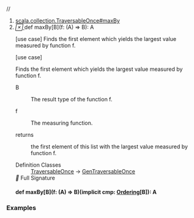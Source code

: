 //
<ol>
<li><a href="https://www.scala-lang.org/api/2.12.3/scala/collection/immutable/List.html#maxBy[B](f:A=>B):A">scala.collection.TraversableOnce#maxBy</a></li>
<li name="scala.collection.TraversableOnce#maxBy" visbl="pub" class="indented0 " data-isabs="false" fullcomment="yes" group="Ungrouped"> <a id="maxBy[B](f:A=>B):A"></a><a id="maxBy[B]((A)⇒B):A"></a> <span class="permalink"> <a href="../../../scala/collection/immutable/List.html#maxBy[B](f:A=>B):A" title="Permalink"> <i class="material-icons"></i> </a> </span> <span class="modifier_kind"> <span class="modifier"></span> <span class="kind">def</span> </span> <span class="symbol"> <span class="name">maxBy</span><span class="tparams">[<span name="B">B</span>]</span><span class="params">(<span name="f">f: (<span class="extype" name="scala.collection.GenTraversableOnce.A">A</span>) ⇒ <span class="extype" name="scala.collection.TraversableOnce.maxBy.B">B</span></span>)</span><span class="result">: <span class="extype" name="scala.collection.GenTraversableOnce.A">A</span></span> </span> <p class="shortcomment cmt">[use case] Finds the first element which yields the largest value measured by function f.</p>
 <div class="fullcomment">
  [use case] 
  <div class="comment cmt">
   <p> Finds the first element which yields the largest value measured by function f.</p>
  </div>
  <dl class="paramcmts block">
   <dt class="tparam">
    B
   </dt>
   <dd class="cmt">
    <p>The result type of the function f.</p>
   </dd>
   <dt class="param">
    f
   </dt>
   <dd class="cmt">
    <p>The measuring function.</p>
   </dd>
   <dt>
    returns
   </dt>
   <dd class="cmt">
    <p>the first element of this list with the largest value measured by function f.</p>
   </dd>
  </dl>
  <dl class="attributes block"> 
   <dt>
    Definition Classes
   </dt>
   <dd>
    <a href="../TraversableOnce.html" class="extype" name="scala.collection.TraversableOnce">TraversableOnce</a> → 
    <a href="../GenTraversableOnce.html" class="extype" name="scala.collection.GenTraversableOnce">GenTraversableOnce</a>
   </dd>
   <div class="full-signature-block toggleContainer"> 
    <span class="toggle"> <i class="material-icons"></i> Full Signature </span> 
    <div class="hiddenContent full-signature-usecase">
     <h4 id="signature" class="signature"> <span class="modifier_kind"> <span class="modifier"></span> <span class="kind">def</span> </span> <span class="symbol"> <span class="name">maxBy</span><span class="tparams">[<span name="B">B</span>]</span><span class="params">(<span name="f">f: (<span class="extype" name="scala.collection.immutable.List.A">A</span>) ⇒ <span class="extype" name="scala.collection.TraversableOnce.maxBy.B">B</span></span>)</span><span class="params">(<span class="implicit">implicit </span><span name="cmp">cmp: <a href="../../index.html#Ordering[T]=scala.math.Ordering[T]" class="extmbr" name="scala.Ordering">Ordering</a>[<span class="extype" name="scala.collection.TraversableOnce.maxBy.B">B</span>]</span>)</span><span class="result">: <span class="extype" name="scala.collection.immutable.List.A">A</span></span> </span> </h4>
    </div> 
   </div>
  </dl>
 </div> </li>
        </ol>


### Examples



